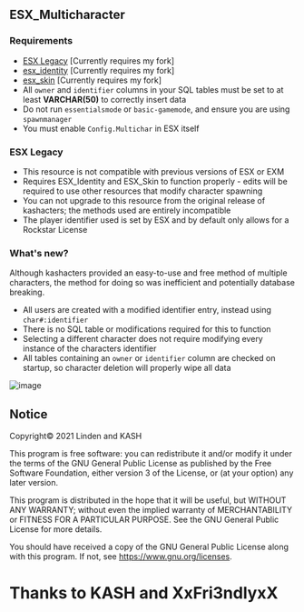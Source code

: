 ## ESX_Multicharacter
### Requirements
* [ESX Legacy](https://github.com/thelindat/es_extended/tree/multichar) [Currently requires my fork]
* [esx_identity](https://github.com/thelindat/esx_identity) [Currently requires my fork]
* [esx_skin](https://github.com/thelindat/esx_skin) [Currently requires my fork]
* All `owner` and `identifier` columns in your SQL tables must be set to at least **VARCHAR(50)** to correctly insert data
* Do not run `essentialsmode` or `basic-gamemode`, and ensure you are using `spawnmanager`
* You must enable `Config.Multichar` in ESX itself


### ESX Legacy  
* This resource is not compatible with previous versions of ESX or EXM
* Requires ESX_Identity and ESX_Skin to function properly - edits will be required to use other resources that modify character spawning
* You can not upgrade to this resource from the original release of kashacters; the methods used are entirely incompatible
* The player identifier used is set by ESX and by default only allows for a Rockstar License


### What's new?
Although kashacters provided an easy-to-use and free method of multiple characters, the method for doing so was inefficient and potentially database breaking.
* All users are created with a modified identifier entry, instead using `char#:identifier`
* There is no SQL table or modifications required for this to function
* Selecting a different character does not require modifying every instance of the characters identifier
* All tables containing an `owner` or `identifier` column are checked on startup, so character deletion will properly wipe all data


![image](https://user-images.githubusercontent.com/65407488/119010385-592a8c80-b9d7-11eb-9aa1-eb7051004843.png)



## Notice
Copyright© 2021 Linden and KASH

This program is free software: you can redistribute it and/or modify
it under the terms of the GNU General Public License as published by
the Free Software Foundation, either version 3 of the License, or
(at your option) any later version.

This program is distributed in the hope that it will be useful,
but WITHOUT ANY WARRANTY; without even the implied warranty of
MERCHANTABILITY or FITNESS FOR A PARTICULAR PURPOSE.  See the
GNU General Public License for more details.

You should have received a copy of the GNU General Public License
along with this program.  If not, see https://www.gnu.org/licenses.


# Thanks to KASH and XxFri3ndlyxX
